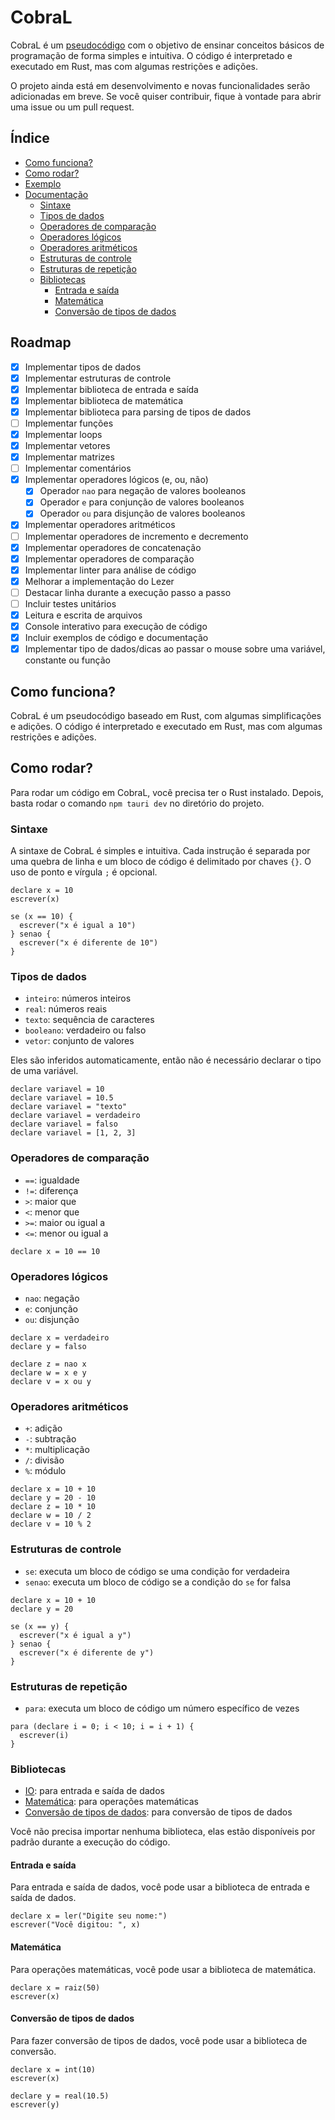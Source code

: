 # CobraL

CobraL é um [pseudocódigo](https://pt.wikipedia.org/wiki/Pseudoc%C3%B3digo) com o objetivo de ensinar conceitos básicos de programação de forma simples e intuitiva. O código é interpretado e executado em Rust, mas com algumas restrições e adições.

O projeto ainda está em desenvolvimento e novas funcionalidades serão adicionadas em breve. Se você quiser contribuir, fique à vontade para abrir uma issue ou um pull request.

## Índice

- [Como funciona?](#como-funciona)
- [Como rodar?](#como-rodar)
- [Exemplo](#exemplo)
- [Documentação](#documentação)
  - [Sintaxe](#sintaxe)
  - [Tipos de dados](#tipos-de-dados)
  - [Operadores de comparação](#operadores-de-comparação)
  - [Operadores lógicos](#operadores-lógicos)
  - [Operadores aritméticos](#operadores-aritméticos)
  - [Estruturas de controle](#estruturas-de-controle)
  - [Estruturas de repetição](#estruturas-de-repetição)
  - [Bibliotecas](#bibliotecas)
    - [Entrada e saída](#entrada-e-saída)
    - [Matemática](#matemática)
    - [Conversão de tipos de dados](#conversão-de-tipos-de-dados)

## Roadmap

- [x] Implementar tipos de dados
- [x] Implementar estruturas de controle
- [x] Implementar biblioteca de entrada e saída
- [x] Implementar biblioteca de matemática
- [x] Implementar biblioteca para parsing de tipos de dados
- [ ] Implementar funções
- [x] Implementar loops
- [x] Implementar vetores
- [x] Implementar matrizes
- [ ] Implementar comentários
- [x] Implementar operadores lógicos (e, ou, não)
  - [x] Operador `nao` para negação de valores booleanos
  - [x] Operador `e` para conjunção de valores booleanos
  - [x] Operador `ou` para disjunção de valores booleanos
- [x] Implementar operadores aritméticos
- [ ] Implementar operadores de incremento e decremento
- [x] Implementar operadores de concatenação
- [x] Implementar operadores de comparação
- [x] Implementar linter para análise de código
- [x] Melhorar a implementação do Lezer
- [ ] Destacar linha durante a execução passo a passo
- [ ] Incluir testes unitários
- [x] Leitura e escrita de arquivos
- [x] Console interativo para execução de código
- [x] Incluir exemplos de código e documentação
- [x] Implementar tipo de dados/dicas ao passar o mouse sobre uma variável, constante ou função

## Como funciona?

CobraL é um pseudocódigo baseado em Rust, com algumas simplificações e adições. O código é interpretado e executado em Rust, mas com algumas restrições e adições.

## Como rodar?

Para rodar um código em CobraL, você precisa ter o Rust instalado. Depois, basta rodar o comando `npm tauri dev` no diretório do projeto.

### Sintaxe

A sintaxe de CobraL é simples e intuitiva. Cada instrução é separada por uma quebra de linha e um bloco de código é delimitado por chaves `{}`.
O uso de ponto e vírgula `;` é opcional.

```cobral
declare x = 10
escrever(x)

se (x == 10) {
  escrever("x é igual a 10")
} senao {
  escrever("x é diferente de 10")
}
```

### Tipos de dados

- `inteiro`: números inteiros
- `real`: números reais
- `texto`: sequência de caracteres
- `booleano`: verdadeiro ou falso
- `vetor`: conjunto de valores

Eles são inferidos automaticamente, então não é necessário declarar o tipo de uma variável.

```cobral
declare variavel = 10
declare variavel = 10.5
declare variavel = "texto"
declare variavel = verdadeiro
declare variavel = falso
declare variavel = [1, 2, 3]
```

### Operadores de comparação

- `==`: igualdade
- `!=`: diferença
- `>`: maior que
- `<`: menor que
- `>=`: maior ou igual a
- `<=`: menor ou igual a

```cobral
declare x = 10 == 10
```

### Operadores lógicos

- `nao`: negação
- `e`: conjunção
- `ou`: disjunção

```cobral
declare x = verdadeiro
declare y = falso

declare z = nao x
declare w = x e y
declare v = x ou y
```

### Operadores aritméticos

- `+`: adição
- `-`: subtração
- `*`: multiplicação
- `/`: divisão
- `%`: módulo

```cobral
declare x = 10 + 10
declare y = 20 - 10
declare z = 10 * 10
declare w = 10 / 2
declare v = 10 % 2
```

### Estruturas de controle

- `se`: executa um bloco de código se uma condição for verdadeira
- `senao`: executa um bloco de código se a condição do `se` for falsa

```cobral
declare x = 10 + 10
declare y = 20

se (x == y) {
  escrever("x é igual a y")
} senao {
  escrever("x é diferente de y")
}
```

### Estruturas de repetição

- `para`: executa um bloco de código um número específico de vezes

```cobral
para (declare i = 0; i < 10; i = i + 1) {
  escrever(i)
}
```

### Bibliotecas

- [IO](#entrada-e-saída): para entrada e saída de dados
- [Matemática](#matemática): para operações matemáticas
- [Conversão de tipos de dados](#conversão-de-tipos-de-dados): para conversão de tipos de dados

Você não precisa importar nenhuma biblioteca, elas estão disponíveis por padrão durante a execução do código.

#### Entrada e saída

Para entrada e saída de dados, você pode usar a biblioteca de entrada e saída de dados.

```cobral
declare x = ler("Digite seu nome:")
escrever("Você digitou: ", x)
```

#### Matemática

Para operações matemáticas, você pode usar a biblioteca de matemática.

```cobral
declare x = raiz(50)
escrever(x)
```

#### Conversão de tipos de dados

Para fazer conversão de tipos de dados, você pode usar a biblioteca de conversão.

```cobral
declare x = int(10)
escrever(x)

declare y = real(10.5)
escrever(y)
```
